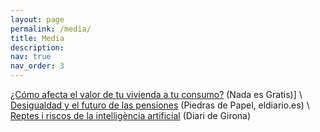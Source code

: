 ```yaml
---
layout: page
permalink: /media/
title: Media
description: 
nav: true
nav_order: 3
---
```


[¿Cómo afecta el valor de tu vivienda a tu consumo?](https://nadaesgratis.es/admin/como-afecta-el-valor-de-tu-vivienda-a-tu-consumo) (Nada es Gratis)] \\
[Desigualdad y el futuro de las pensiones](https://www.eldiario.es/piedrasdepapel/desigualdad-pensiones-reforma_132_6432872.html) (Piedras de Papel, eldiario.es) \\
[Reptes i riscos de la intelligència artificial](https://www.diaridegirona.cat/comarques/2019/04/25/reptes-i-riscos-intel-ligencia-48830434.html) (Diari de Girona)